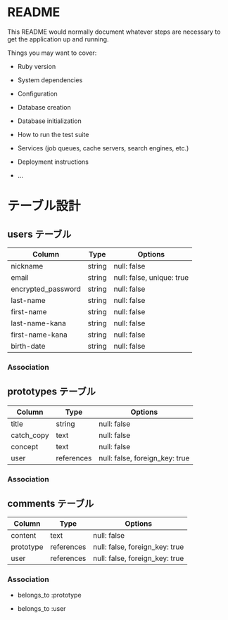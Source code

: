# README

This README would normally document whatever steps are necessary to get the
application up and running.

Things you may want to cover:

- Ruby version

- System dependencies

- Configuration

- Database creation

- Database initialization

- How to run the test suite

- Services (job queues, cache servers, search engines, etc.)

- Deployment instructions

- ...

# テーブル設計

## users テーブル

| Column             | Type   | Options                   |
| ------------------ | ------ | ------------------------- |
| nickname           | string | null: false               |
| email              | string | null: false, unique: true |
| encrypted_password | string | null: false               |
| last-name          | string | null: false               |
| first-name         | string | null: false               |
| last-name-kana     | string | null: false               |
| first-name-kana    | string | null: false               |
| birth-date         | string | null: false               |

### Association

<!-- - has_many :room_users
- has_many :rooms, through: :room_users
- has_many :messages -->

## prototypes テーブル

| Column     | Type       | Options                        |
| ---------- | ---------- | ------------------------------ |
| title      | string     | null: false                    |
| catch_copy | text       | null: false                    |
| concept    | text       | null: false                    |
| user       | references | null: false, foreign_key: true |

<!-- ※image は ActiveStorage で実装するため含まない -->

### Association

<!-- - has_many :room_users
- has_many :users, through: :room_users
- has_many :messages -->

## comments テーブル

| Column    | Type       | Options                        |
| --------- | ---------- | ------------------------------ |
| content   | text       | null: false                    |
| prototype | references | null: false, foreign_key: true |
| user      | references | null: false, foreign_key: true |

### Association

<!-- # prototypesテーブルとのアソシエーション -->

- belongs_to :prototype
<!-- # usersテーブルとのアソシエーション -->
- belongs_to :user

